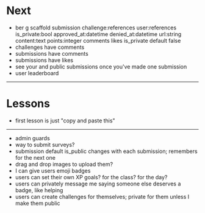 # Next

* ber g scaffold submission challenge:references user:references is_private:bool approved_at:datetime denied_at:datetime url:string content:text points:integer comments likes is_private default false
* challenges have comments
* submissions have comments
* submissions have likes
* see your and public submissions once you've made one submission
* user leaderboard

---

# Lessons

* first lesson is just "copy and paste this"

---

* admin guards
* way to submit surveys?
* submission default is_public changes with each submission; remembers for the next one
* drag and drop images to upload them?
* I can give users emoji badges
* users can set their own XP goals? for the class? for the day?
* users can privately message me saying someone else deserves a badge, like helping
* users can create challenges for themselves; private for them unless I make them public

